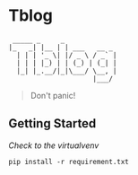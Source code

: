 # Tblog

```
 _____ _     _
|_   _| |__ | | ___   __ _
  | | | '_ \| |/ _ \ / _` |
  | | | |_) | | (_) | (_| |
  |_| |_.__/|_|\___/ \__, |
                     |___/

```
> Don't panic!

## Getting Started

*Check to the virtualvenv*

`pip install -r requirement.txt`
